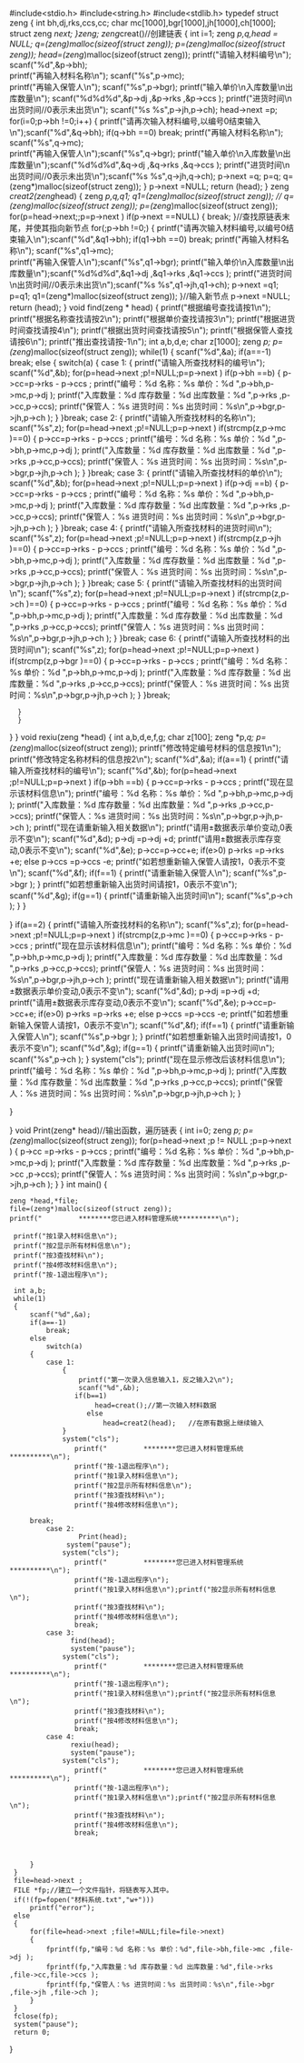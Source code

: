 #include<stdio.h>
#include<string.h>
#include<stdlib.h>
typedef struct zeng
{
	int bh,dj,rks,ccs,cc;
	char mc[1000],bgr[1000],jh[1000],ch[1000];
	struct zeng *next;
}zeng;
zeng*creat()//创建链表
{
   int i=1;
   zeng *p,*q,*head = NULL;
   q=(zeng*)malloc(sizeof(struct zeng));
   p=(zeng*)malloc(sizeof(struct zeng));
   head=(zeng*)malloc(sizeof(struct zeng));
   printf("请输入材料编号\n");    scanf("%d",&p->bh);		
   printf("再输入材料名称\n");     scanf("%s",p->mc);	    
   printf("再输入保管人\n");       scanf("%s",p->bgr);
   printf("输入单价\n入库数量\n出库数量\n");	scanf("%d%d%d",&p->dj ,&p->rks ,&p->ccs );
   printf("进货时间\n出货时间//0表示未出货\n");    scanf("%s %s",p->jh,p->ch);
        head->next =p;
  for(i=0;p->bh !=0;i++)
   {
	  printf("请再次输入材料编号,以编号0结束输入\n");scanf("%d",&q->bh);
	  if(q->bh ==0)
		  break;
	    printf("再输入材料名称\n"); scanf("%s",q->mc);    
	    printf("再输入保管人\n");scanf("%s",q->bgr);
		printf("输入单价\n入库数量\n出库数量\n");scanf("%d%d%d",&q->dj ,&q->rks ,&q->ccs );
	    printf("进货时间\n出货时间//0表示未出货\n");scanf("%s %s",q->jh,q->ch);
		p->next =q;
		p=q;
		q=(zeng*)malloc(sizeof(struct zeng));
   }
   p->next =NULL;
   return (head);
} 
zeng *creat2(zeng*head)
{
	zeng *p,*q,*q1;
   q1=(zeng*)malloc(sizeof(struct zeng));
  // q=(zeng*)malloc(sizeof(struct zeng));
   p=(zeng*)malloc(sizeof(struct zeng));
   for(p=head->next;;p=p->next )
      if(p->next ==NULL)
	   {
		   break;
	  }//查找原链表末尾，并使其指向新节点
   for(;p->bh !=0;)
   {
	  printf("请再次输入材料编号,以编号0结束输入\n");scanf("%d",&q1->bh);
	  if(q1->bh ==0)
		  break;
	    printf("再输入材料名称\n"); scanf("%s",q1->mc);    
	    printf("再输入保管人\n");scanf("%s",q1->bgr);
		printf("输入单价\n入库数量\n出库数量\n");scanf("%d%d%d",&q1->dj ,&q1->rks ,&q1->ccs );
	    printf("进货时间\n出货时间//0表示未出货\n");scanf("%s %s",q1->jh,q1->ch);
		p->next =q1;
		p=q1;
		q1=(zeng*)malloc(sizeof(struct zeng));
   }//输入新节点
   p->next =NULL;
   return (head);
}
void find(zeng * head)
{
  printf("根据编号查找请按1\n");
  printf("根据名称查找请按2\n");
  printf("根据单价查找请按3\n");
  printf("根据进货时间查找请按4\n");
  printf("根据出货时间查找请按5\n");
  printf("根据保管人查找请按6\n");
  printf("推出查找请按-1\n");
  int a,b,d,e;
  char z[1000];
  zeng *p;
	p=(zeng*)malloc(sizeof(struct zeng));
  while(1)
  {
	  scanf("%d",&a);
	  if(a==-1)
		  break;
	  else
	  {
	    switch(a)
	  {
	  case 1:
		  {
			  printf("请输入所查找材料的编号\n");
			  scanf("%d",&b);
			  for(p=head->next ;p!=NULL;p=p->next )
				  if(p->bh ==b)
					 {
		                 p->cc=p->rks - p->ccs ;
		                    printf("编号：%d 名称：%s 单价：%d ",p->bh,p->mc,p->dj );
		                       printf("入库数量：%d 库存数量：%d 出库数量：%d ",p->rks ,p->cc,p->ccs);
		                        printf("保管人：%s 进货时间：%s 出货时间：%s\n",p->bgr,p->jh,p->ch );
				  }
		  }break;
	  case 2:
		    {
			  printf("请输入所查找材料的名称\n");
			  scanf("%s",z);
			  for(p=head->next ;p!=NULL;p=p->next )
				  if(strcmp(z,p->mc )==0)
					 {
		                 p->cc=p->rks - p->ccs ;
		                    printf("编号：%d 名称：%s 单价：%d ",p->bh,p->mc,p->dj );
		                       printf("入库数量：%d 库存数量：%d 出库数量：%d ",p->rks ,p->cc,p->ccs);
		                        printf("保管人：%s 进货时间：%s 出货时间：%s\n",p->bgr,p->jh,p->ch );
				  }
		  }break;
	  case 3:
		    {
			  printf("请输入所查找材料的单价\n");
			  scanf("%d",&b);
			  for(p=head->next ;p!=NULL;p=p->next )
				  if(p->dj ==b)
					 {
		                 p->cc=p->rks - p->ccs ;
		                    printf("编号：%d 名称：%s 单价：%d ",p->bh,p->mc,p->dj );
		                       printf("入库数量：%d 库存数量：%d 出库数量：%d ",p->rks ,p->cc,p->ccs);
		                        printf("保管人：%s 进货时间：%s 出货时间：%s\n",p->bgr,p->jh,p->ch );
				  }
		  }break;
	  case 4:
		    {
			  printf("请输入所查找材料的进货时间\n");
			  scanf("%s",z);
			  for(p=head->next ;p!=NULL;p=p->next )
				  if(strcmp(z,p->jh  )==0)
					 {
		                 p->cc=p->rks - p->ccs ;
		                    printf("编号：%d 名称：%s 单价：%d ",p->bh,p->mc,p->dj );
		                       printf("入库数量：%d 库存数量：%d 出库数量：%d ",p->rks ,p->cc,p->ccs);
		                        printf("保管人：%s 进货时间：%s 出货时间：%s\n",p->bgr,p->jh,p->ch ); 
				  }
		  }break;
	  case 5:
		    {
			  printf("请输入所查找材料的出货时间\n");
			  scanf("%s",z);
			  for(p=head->next ;p!=NULL;p=p->next )
				  if(strcmp(z,p->ch  )==0)
					 {
						 p->cc=p->rks - p->ccs ;
		                    printf("编号：%d 名称：%s 单价：%d ",p->bh,p->mc,p->dj );
		                       printf("入库数量：%d 库存数量：%d 出库数量：%d ",p->rks ,p->cc,p->ccs);
		                        printf("保管人：%s 进货时间：%s 出货时间：%s\n",p->bgr,p->jh,p->ch );
				  }
		  }break;
	  case 6:
		    {
			  printf("请输入所查找材料的出货时间\n");
			  scanf("%s",z);
			  for(p=head->next ;p!=NULL;p=p->next )
				  if(strcmp(z,p->bgr   )==0)
					 {
		                 p->cc=p->rks - p->ccs ;
		                    printf("编号：%d 名称：%s 单价：%d ",p->bh,p->mc,p->dj );
		                       printf("入库数量：%d 库存数量：%d 出库数量：%d ",p->rks ,p->cc,p->ccs);
		                        printf("保管人：%s 进货时间：%s 出货时间：%s\n",p->bgr,p->jh,p->ch );
				  }
		  }break;

	  }
	  }
  }
}
void rexiu(zeng *head)
{
	int a,b,d,e,f,g;
	char z[100];
	zeng *p,*q;
	p=(zeng*)malloc(sizeof(struct zeng));
   printf("修改特定编号材料的信息按1\n");
   printf("修改特定名称材料的信息按2\n");
   scanf("%d",&a);
   if(a==1)
   {
	   printf("请输入所查找材料的编号\n");
			  scanf("%d",&b);
			  for(p=head->next ;p!=NULL;p=p->next )
				  if(p->bh ==b)
					 {
		                 p->cc=p->rks - p->ccs ;
						 printf("现在显示该材料信息\n");
		                    printf("编号：%d 名称：%s 单价：%d ",p->bh,p->mc,p->dj );
		                       printf("入库数量：%d 库存数量：%d 出库数量：%d ",p->rks ,p->cc,p->ccs);
		                        printf("保管人：%s 进货时间：%s 出货时间：%s\n",p->bgr,p->jh,p->ch );
								printf("现在请重新输入相关数据\n");
								printf("请用±数据表示单价变动,0表示不变\n");
									scanf("%d",&d);
									p->dj =p->dj +d;
								printf("请用±数据表示库存变动,0表示不变\n");
								scanf("%d",&e);
									p->cc=p->cc+e;
									if(e>0)
										p->rks =p->rks +e;
									else
										p->ccs =p->ccs -e;
                                printf("如若想重新输入保管人请按1，0表示不变\n");
								scanf("%d",&f);
								if(f==1)
								{
									printf("请重新输入保管人\n");
									scanf("%s",p->bgr );
								}
								printf("如若想重新输入出货时间请按1，0表示不变\n");
								scanf("%d",&g);
								if(g==1)
								{
									printf("请重新输入出货时间\n");
									scanf("%s",p->ch  );
								}
				  }

   }
      if(a==2)
   {
	   printf("请输入所查找材料的名称\n");
			  scanf("%s",z);
			  for(p=head->next ;p!=NULL;p=p->next )
				  if(strcmp(z,p->mc )==0)
					 {
		                 p->cc=p->rks - p->ccs ;
						 printf("现在显示该材料信息\n");
		                    printf("编号：%d 名称：%s 单价：%d ",p->bh,p->mc,p->dj );
							printf("入库数量：%d 库存数量：%d 出库数量：%d ",p->rks ,p->cc,p->ccs);
		                        printf("保管人：%s 进货时间：%s 出货时间：%s\n",p->bgr,p->jh,p->ch );
								printf("现在请重新输入相关数据\n");
								printf("请用±数据表示单价变动,0表示不变\n");
									scanf("%d",&d);
									p->dj =p->dj +d;
								printf("请用±数据表示库存变动,0表示不变\n");
								scanf("%d",&e);
									p->cc=p->cc+e;
									if(e>0)
										p->rks =p->rks +e;
									else
										p->ccs =p->ccs -e;
                                printf("如若想重新输入保管人请按1，0表示不变\n");
								scanf("%d",&f);
								if(f==1)
								{
									printf("请重新输入保管人\n");
									scanf("%s",p->bgr );
								}
								printf("如若想重新输入出货时间请按1，0表示不变\n");
								scanf("%d",&g);
								if(g==1)
								{
									printf("请重新输入出货时间\n");
									scanf("%s",p->ch  );
								}
								system("cls");
								printf("现在显示修改后该材料信息\n");
		                    printf("编号：%d 名称：%s 单价：%d ",p->bh,p->mc,p->dj );
		                       printf("入库数量：%d 库存数量：%d 出库数量：%d ",p->rks ,p->cc,p->ccs);
		                        printf("保管人：%s 进货时间：%s 出货时间：%s\n",p->bgr,p->jh,p->ch );
				  }

   }

}
void Print(zeng* head)//输出函数，遍历链表
{
	int  i=0;
	zeng *p;
	p=(zeng*)malloc(sizeof(struct zeng));
   for(p=head->next  ;p  != NULL ;p=p->next )
       {
		   p->cc =p->rks - p->ccs ;
		   printf("编号：%d 名称：%s 单价：%d ",p->bh,p->mc,p->dj );
		   printf("入库数量：%d 库存数量：%d 出库数量：%d ",p->rks ,p->cc ,p->ccs);
		   printf("保管人：%s 进货时间：%s 出货时间：%s\n",p->bgr,p->jh,p->ch );
   }
}
int main()
{
    
	zeng *head,*file;
	file=(zeng*)malloc(sizeof(struct zeng));
	printf("         ********您已进入材料管理系统**********\n");
	
	 printf("按1录入材料信息\n");
	 printf("按2显示所有材料信息\n");
	 printf("按3查找材料\n");
	 printf("按4修改材料信息\n");
	 printf("按-1退出程序\n");
	 
	 int a,b;
	 while(1)
	 {
		 scanf("%d",&a);
		 if(a==-1)
			 break;
		 else
			 switch(a)
		 {
			 case 1:
				 {  
					 printf("第一次录入信息输入1，反之输入2\n");
					 scanf("%d",&b);
				    if(b==1)
						 head=creat();//第一次输入材料数据
				       else
						   head=creat2(head);	//在原有数据上继续输入			         
				 }
				 system("cls");
				 	printf("         ********您已进入材料管理系统**********\n");
	                printf("按-1退出程序\n");
	                printf("按1录入材料信息\n");
					printf("按2显示所有材料信息\n");
	                printf("按3查找材料\n");
					printf("按4修改材料信息\n");
					
		 break;
			 case 2:
					 Print(head);
                  system("pause");
				 system("cls");
				 	printf("         ********您已进入材料管理系统**********\n");
	                printf("按-1退出程序\n");
	                printf("按1录入材料信息\n");printf("按2显示所有材料信息\n");
	                printf("按3查找材料\n");
					printf("按4修改材料信息\n");
					break;
			 case 3:
				   find(head);
				   system("pause");
				 system("cls");
				 	printf("         ********您已进入材料管理系统**********\n");
	                printf("按-1退出程序\n");
	                printf("按1录入材料信息\n");printf("按2显示所有材料信息\n");
	                printf("按3查找材料\n");
					printf("按4修改材料信息\n");
					break;
			 case 4:
				   rexiu(head);
				   system("pause");
				 system("cls");
				 	printf("         ********您已进入材料管理系统**********\n");
	                printf("按-1退出程序\n");
	                printf("按1录入材料信息\n");printf("按2显示所有材料信息\n");
	                printf("按3查找材料\n");
					printf("按4修改材料信息\n");
					break;

				 
				 
		 }
	 }
	 file=head->next ;
	 FILE *fp;//建立一个文件指针，将链表写入其中。
	 if(!(fp=fopen("材料系统.txt","w+")))
		 printf("error");
	 else
	 {
		 for(file=head->next ;file!=NULL;file=file->next)
		 {
			 fprintf(fp,"编号：%d 名称：%s 单价：%d",file->bh,file->mc ,file->dj );
			 fprintf(fp,"入库数量：%d 库存数量：%d 出库数量：%d",file->rks ,file->cc,file->ccs );
			 fprintf(fp,"保管人：%s 进货时间：%s 出货时间：%s\n",file->bgr ,file->jh ,file->ch );
		 }
	 }
	 fclose(fp);
	 system("pause");
	 return 0;
}
